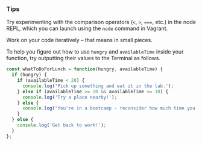 ### Tips

Try experimenting with the comparison operators (`<`, `>`, `===`, etc.) in the node REPL, which you can launch using the `node` command in Vagrant.

Work on your code iteratively – that means in small pieces. 

To help you figure out how to use `hungry` and `availableTime` inside your function, try outputting their values to the Terminal as follows.

```javascript
const whatToDoForLunch = function(hungry, availableTime) {
  if (hungry) {
    if (availableTime < 20) {
      console.log('Pick up something and eat it in the lab.');
    } else if (availableTime >= 20 && availableTime <= 30) {
      console.log('Try a place nearby!');
    } else {
      console.log("You're in a bootcamp - reconsider how much time you actually have to spare.");
    }
  } else {
    console.log('Get back to work!');
  }
};
```